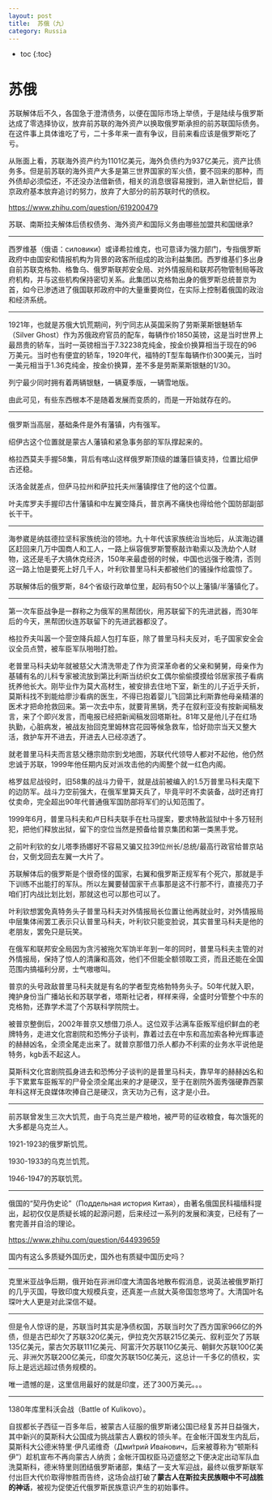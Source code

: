 ```yaml
---
layout: post
title:  苏俄（九）
category: Russia 
---
```


* toc
{:toc}

# 苏俄

苏联解体后不久，各国急于澄清债务，以便在国际市场上举债，于是陆续与俄罗斯达成了零选择协议，放弃前苏联的海外资产以换取俄罗斯承担的前苏联国际债务。在这件事上具体谁吃了亏，二十多年来一直有争议，目前来看应该是俄罗斯吃了亏。

从账面上看，苏联海外资产约为1101亿美元，海外负债约为937亿美元，资产比债务多。但是前苏联的海外资产大多是第三世界国家的军火债，要不回来的那种，而外债却必须偿还，不还没办法借新债，相关的消息很容易搜到，进入新世纪后，普京政府基本放弃追讨的努力，放弃了大部分的前苏联时代的债权。

https://www.zhihu.com/question/619200479

苏联、南斯拉夫解体后债权债务、海外资产和国际义务由哪些加盟共和国继承?

---

西罗维基（俄语：силовики́）或译希拉维克，也可意译为强力部门，专指俄罗斯政府中由国安和情报机构为背景的政客所组成的政治利益集团。西罗维基们多出身自前苏联克格勃、格鲁乌、俄罗斯联邦安全局、对外情报局和联邦药物管制局等政府机构，并与这些机构保持密切关系。此集团以克格勃出身的俄罗斯总统普京为首，如今已渗透进了俄国联邦政府中的大量重要岗位，在实际上控制着俄国的政治和经济系统。

---

1921年，也就是苏俄大饥荒期间，列宁同志从英国采购了劳斯莱斯银魅轿车（Silver Ghost）作为苏俄政府官员的配车，每辆作价1850英镑，这是当时世界上最昂贵的轿车，当时一英镑相当于7.32238克纯金，按金价换算相当于现在的96万美元。当时也有便宜的轿车，1920年代，福特的T型车每辆作价300美元，当时一美元相当于1.36克纯金，按金价换算，差不多是劳斯莱斯银魅的1/30。

列宁最少同时拥有着两辆银魅，一辆夏季版，一辆雪地版。

由此可见，有些东西根本不是随着发展而变质的，而是一开始就存在的。

---

俄罗斯当高层，基础条件是外有藩镇，内有强军。

绍伊古这个位置就是蒙古人藩镇和紧急事务部的军队撑起来的。

格拉西莫夫手握58集，背后有喀山这样俄罗斯顶级的雄藩巨镇支持，位置比绍伊古还稳。

沃洛金就差点，但萨马拉州和萨拉托夫州藩镇撑住了他的这个位置。

叶夫库罗夫手握印古什藩镇和中左翼空降兵，普京再不痛快也得给他个国防部副部长干干。

---

海参崴是纳兹德拉坚科家族统治的领地。九十年代该家族统治当地后，从滨海边疆区赶回来几万中国商人和工人，一路上纵容俄罗斯警察敲诈勒索以及洗劫个人财物，这还是毛子大搞休克经济，150年来最虚弱的时候，中国也远强于晚清，否则这一路上怕是要死上好几千人，叶利钦普里马科夫都被他们的骚操作给震惊了。

苏联解体后的俄罗斯，84个省级行政单位里，起码有50个以上藩镇/半藩镇化了。

---

第一次车臣战争是一群称之为俄军的黑帮团伙，用苏联留下的先进武器，而30年后的今天，黑帮团伙连苏联留下的先进武器都没了。

格拉乔夫叫嚣一个营空降兵超人包打车臣，除了普里马科夫反对，毛子国家安全会议全员点赞，被车臣军队啪啪打脸。

老普里马科夫幼年就被慈父大清洗带走了作为资深革命者的父亲和舅舅，母亲作为基辅有名的儿科专家被流放到第比利斯当纺织女工偶尔偷偷摸摸给邻居家孩子看病抚养他长大。刚毕业作为莫大高材生，被安排去住地下室，新生的儿子近乎夭折，莫斯科找不到能给廖沙看病的医生，不得已抱着婴儿飞回第比利斯靠他母亲精湛的医术才把命抢救回来。第一次去中东，就要背黑锅，秃子在叙利亚没有按新闻稿发言，来了个即兴发言，而电报已经把新闻稿发回塔斯社。81年又是他儿子在红场执勤，心脏病发，被战友抬回克里姆林宫花园等候急救车，恰好勋宗当天又整大活，救护车开不进去，开进去人已经凉透了。

就老普里马科夫而言慈父穗宗勋宗到戈地图，苏联代代领导人都对不起他，他仍然忠诚于苏联，1999年他任期内反对派攻击他的内阁整个就一红色内阁。

格罗兹尼战役时，旧58集的战斗力骨干，就是战前被编入的1.5万普里马科夫麾下的边防军。战斗力空前强大，在俄军里算天兵了，毕竟平时不卖装备，战时还肯打仗卖命，完全超出90年代普通俄军国防部将军们的认知范围了。

1999年6月，普里马科夫和卢日科夫联手在杜马提案，要求特赦监狱中十多万轻刑犯，把他们释放出狱，留下的空位当然是预备给普京集团和第一类黑手党。

之前叶利钦的女儿塔季扬娜好不容易又骗又拉39位州长/总统/最高行政官给普京站台，又倒戈回去左翼一大片了。

苏联解体后的俄罗斯是个很奇怪的国家，右翼和俄罗斯正规军有个死穴，那就是手下训练不出能打的军队。所以左翼要替国家干点事那是这不行那不行，直接亮刀子咱们打内战比划比划，那就这也可以那也可以了。

叶利钦想罢免真特务头子普里马科夫对外情报局长位置让他再就业时，对外情报局中层集体闹罢工表示只认普里马科夫，叶利钦只能变脸说，其实普里马科夫是他的老朋友，罢免只是玩笑。

在俄军和联邦安全局因为贪污被拖欠军饷半年到一年的同时，普里马科夫主管的对外情报局，保持了惊人的清廉和高效，他们不但能全额领取工资，而且还能在全国范围内搞福利分房，士气嗷嗷叫。

普京的头号政敌普里马科夫就是有名的学者型克格勃特务头子。50年代就入职，掩护身份当广播站长和苏联学者，塔斯社记者，样样来得，全盛时分管整个中东的克格勃，还靠学术混了个苏联科学院院士。

被普京整倒后，2002年普京又想借刀杀人。这位双手沾满车臣叛军组织鲜血的老牌特务，走进文化宫剧院和恐怖分子谈判，靠着过去在中东和高加索各种光辉事迹的赫赫凶名，全须全尾走出来了。就普京那借刀杀人都办不利索的业务水平说他是特务，kgb丢不起这人。

莫斯科文化宫剧院孤身进去和恐怖分子谈判的是普里马科夫，靠早年的赫赫凶名和手下累累车臣叛军的尸骨全须全尾出来的才是硬汉，至于在剧院外面秀强硬靠西蒙年科这样无良媒体吹捧自己是硬汉，贪天功为己有，这才是小丑。

---

前苏联曾发生三次大饥荒，由于乌克兰是产粮地，被严苛的征收粮食，每次饿死的大多都是乌克兰人。

1921-1923的俄罗斯饥荒。

1930-1933的乌克兰饥荒。

1946-1947的苏联饥荒。

---

俄国的“契丹伪史论”（Поддельная история Китая），由著名俄国民科福缅科提出，起初仅仅是质疑长城的起源问题，后来经过一系列的发展和演变，已经有了一套完善并自洽的理论。

https://www.zhihu.com/question/644939659

国内有这么多质疑外国历史，国外也有质疑中国历史吗？

---

克里米亚战争后期，俄开始在非洲印度大清国各地散布假消息，说英法被俄罗斯打的几乎灭国，导致印度大规模兵变，还真差一点就大英帝国忽悠垮了。大清国叶名琛叶大人更是对此深信不疑。

---

但是令人惊讶的是，苏联当时其实是净债权国，苏联当时欠了西方国家966亿的外债，但是古巴却欠了苏联320亿美元，伊拉克欠苏联215亿美元、叙利亚欠了苏联135亿美元，蒙古欠苏联111亿美元、阿富汗欠苏联110亿美元、朝鲜欠苏联100亿美元、非洲欠苏联200亿美元，印度欠苏联150亿美元，这总计一千多亿的债权，实际上是远远超过债务规模的。

唯一遗憾的是，这里信用最好的就是印度，还了300万美元。。。

---

1380年库里科沃会战（Battle of Kulikovo）。

自拔都长子西征一百多年后，被蒙古人征服的俄罗斯诸公国已经复苏并日益强大，其中新兴的莫斯科大公国成为挑战蒙古人霸权的领头羊。在金帐汗国发生内乱后，莫斯科大公德米特里·伊凡诺维奇（Дми́трий Ива́нович，后来被尊称为“顿斯科伊”）趁机宣布不再向蒙古人纳贡；金帐汗国权臣马迈盛怒之下便决定出动军队血洗莫斯科，德米特里则团结俄罗斯诸部，集结了一支大军迎战，最终以俄罗斯联军付出巨大代价取得惨胜而告终，这场会战打破了**蒙古人在斯拉夫民族眼中不可战胜的神话**，被视为促使近代俄罗斯民族意识产生的初始事件。
